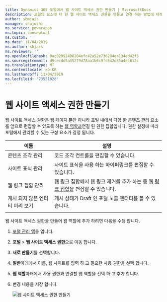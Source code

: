 ```yaml
---
title: Dynamics 365 포털에서 웹 사이트 액세스 권한 만들기 | MicrosoftDocs
description: 포털의 요소에 대 한 웹 사이트 액세스 권한을 만들고 연결 하는 방법에 대해 알아봅니다.
author: sbmjais
manager: shujoshi
ms.service: powerapps
ms.topic: conceptual
ms.custom: ''
ms.date: 11/04/2019
ms.author: shjais
ms.reviewer: ''
ms.openlocfilehash: 0ac02992498204efc42a52e736284ea134ed42f5
ms.sourcegitcommit: d9cecdd5a35279d78aa1b6c9fc642e36a4e4612c
ms.translationtype: MT
ms.contentlocale: ko-KR
ms.lasthandoff: 11/04/2019
ms.locfileid: "73551028"
---
```

# <a name="create-website-access-permissions"></a>웹 사이트 액세스 권한 만들기

웹 사이트 액세스 권한은 웹 페이지 뿐만 아니라 포털 내에서 다양 한 콘텐츠 관리 요소를 앞으로 편집할 수 있도록 하는 [웹 역할과](create-web-roles.md)연결 된 권한 집합입니다. 권한 설정에 따라 포털에서 관리할 수 있는 구성 요소가 결정 됩니다.

| 이름                         | 설명                                                                                      |
|------------------------------|--------------------------------------------------------------------------------------------------|
| 콘텐츠 조각 관리      | 코드 조각 컨트롤을 편집할 수 있습니다.                                                          |
| 사이트 표식 관리          | 사이트 표식을 사용 하는 하이퍼링크를 편집할 수 있습니다.                                           |
| 웹 링크 집합 관리         | 웹 링크 집합에서 웹 링크 제거를 추가 하는 등 웹 [링크 집합](manage-web-links.md)을 편집할 수 있습니다. |
| 게시 되지 않은 엔터티 미리 보기 | 게시 상태가 Draft 인 포털 노출 엔터티를 볼 수 있습니다.             |
|||

웹 사이트 액세스 권한을 만들어 웹 역할에 추가 하려면 다음을 수행 합니다.

1. [포털 관리 앱](configure-portal.md)을 엽니다.

2. **포털** > **웹 사이트 액세스 권한**으로 이동 합니다.

3. **새로 만들기**를 선택합니다.

4. **일반**아래에서 이름, 웹 사이트를 입력 하 고 필요한 사용 권한을 선택 합니다.

5. **웹 역할**아래에서 사용 권한과 연결할 웹 역할을 선택 하 고 추가 합니다.

6. 변경 내용을 저장 합니다.

    ![웹 사이트 액세스 권한 만들기](../media/website-access-permission.png "웹 사이트 액세스 권한 만들기")  
